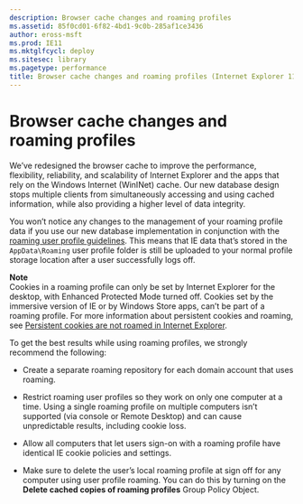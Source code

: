 ```yaml
---
description: Browser cache changes and roaming profiles
ms.assetid: 85f0cd01-6f82-4bd1-9c0b-285af1ce3436
author: eross-msft
ms.prod: IE11
ms.mktglfcycl: deploy
ms.sitesec: library
ms.pagetype: performance
title: Browser cache changes and roaming profiles (Internet Explorer 11 for IT Pros)
---
```


# Browser cache changes and roaming profiles
We’ve redesigned the browser cache to improve the performance, flexibility, reliability, and scalability of Internet Explorer and the apps that rely on the Windows Internet (WinINet) cache. Our new database design stops multiple clients from simultaneously accessing and using cached information, while also providing a higher level of data integrity.

You won’t notice any changes to the management of your roaming profile data if you use our new database implementation in conjunction with the [roaming user profile guidelines](http://go.microsoft.com/fwlink/p/?LinkId=401544). This means that IE data that’s stored in the `AppData\Roaming` user profile folder is still be uploaded to your normal profile storage location after a user successfully logs off.<p>**Note**<br>Cookies in a roaming profile can only be set by Internet Explorer for the desktop, with Enhanced Protected Mode turned off. Cookies set by the immersive version of IE or by Windows Store apps, can’t be part of a roaming profile. For more information about persistent cookies and roaming, see [Persistent cookies are not roamed in Internet Explorer](http://go.microsoft.com/fwlink/p/?LinkId=401545).

To get the best results while using roaming profiles, we strongly recommend the following:

-   Create a separate roaming repository for each domain account that uses roaming.

-   Restrict roaming user profiles so they work on only one computer at a time. Using a single roaming profile on multiple computers isn’t supported (via console or Remote Desktop) and can cause unpredictable results, including cookie loss.

-   Allow all computers that let users sign-on with a roaming profile have identical IE cookie policies and settings.

-   Make sure to delete the user’s local roaming profile at sign off for any computer using user profile roaming. You can do this by turning on the **Delete cached copies of roaming profiles** Group Policy Object.

 

 



